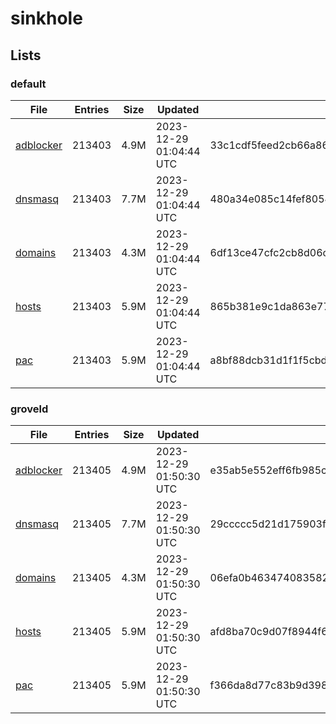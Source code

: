 # sinkhole

## Lists

### default

|File|Entries|Size|Updated|Hash|
|-|-|-|-|-|
|[adblocker](https://raw.githubusercontent.com/groveld/sinkhole/lists/default/adblocker.txt)|213403|4.9M|2023-12-29 01:04:44 UTC|33c1cdf5feed2cb66a86a049c2f8705168f32032efdf047fbe8b9dd70259c8e0|
|[dnsmasq](https://raw.githubusercontent.com/groveld/sinkhole/lists/default/dnsmasq.txt)|213403|7.7M|2023-12-29 01:04:44 UTC|480a34e085c14fef8054e56d62db926ee1ed15d0ab7be441060a5cc70bfca037|
|[domains](https://raw.githubusercontent.com/groveld/sinkhole/lists/default/domains.txt)|213403|4.3M|2023-12-29 01:04:44 UTC|6df13ce47cfc2cb8d06ce493add6b154edf3b9deea960395ef3e6fb710b87c44|
|[hosts](https://raw.githubusercontent.com/groveld/sinkhole/lists/default/hosts.txt)|213403|5.9M|2023-12-29 01:04:44 UTC|865b381e9c1da863e7717a5a3e239ff2ee168d9489d38fc2f37a89d902c2c00a|
|[pac](https://raw.githubusercontent.com/groveld/sinkhole/lists/default/pac.txt)|213403|5.9M|2023-12-29 01:04:44 UTC|a8bf88dcb31d1f1f5cbd5f186aad861c1a73bfa712360953838a7174c53e2c03|

### groveld

|File|Entries|Size|Updated|Hash|
|-|-|-|-|-|
|[adblocker](https://raw.githubusercontent.com/groveld/sinkhole/lists/groveld/adblocker.txt)|213405|4.9M|2023-12-29 01:50:30 UTC|e35ab5e552eff6fb985cc13cbcbb7a36a749a27355e219af2d3fd410e93a913a|
|[dnsmasq](https://raw.githubusercontent.com/groveld/sinkhole/lists/groveld/dnsmasq.txt)|213405|7.7M|2023-12-29 01:50:30 UTC|29ccccc5d21d175903f3445a8a7a44616224f6a06b7d632a19b537c064d588fb|
|[domains](https://raw.githubusercontent.com/groveld/sinkhole/lists/groveld/domains.txt)|213405|4.3M|2023-12-29 01:50:30 UTC|06efa0b463474083582772e95f5102b0f825ded27d9f40fe459f618a2b10d6dd|
|[hosts](https://raw.githubusercontent.com/groveld/sinkhole/lists/groveld/hosts.txt)|213405|5.9M|2023-12-29 01:50:30 UTC|afd8ba70c9d07f8944f6cc9cfbdcd6f90024c4f5d5f7fb037c6dabd61f8c762f|
|[pac](https://raw.githubusercontent.com/groveld/sinkhole/lists/groveld/pac.txt)|213405|5.9M|2023-12-29 01:50:30 UTC|f366da8d77c83b9d3980394d51031715cc0619969a0ea8472ce04d024eb7073e|
